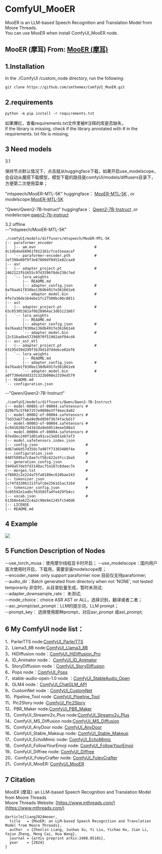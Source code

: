 # ComfyUI_MooER
MooER is an LLM-based Speech Recognition and Translation Model from Moore Threads.     
You can use MooER when install ComfyUI_MooER node.    

MooER (摩耳)  From: [MooER (摩耳)](https://github.com/MooreThreads/MooER)
---

1.Installation
-----
In the ./ComfyUI /custom_node directory, run the following:   
```
git clone https://github.com/smthemex/ComfyUI_MooER.git
```  
  
2.requirements  
----
```
python -m pip install -r requirements.txt
```
如果爆红，查看requirements.txt文件里被#注释的库是否缺失，  
If the library is missing, check if the library annotated with # in the requirements. txt file is missing,   

3 Need  models
----
3.1   

 保持节点默认情况下，点击就从huggingface下载，如果开启use_modelscope，会自动从魔搭下载模型，模型下载的路径是comfyUI/models/diffusers目录下，方便第二次使用菜单； 
 
"mtspeech/MooER-MTL-5K" huggingface： [MooER-MTL-5K](https://huggingface.co/mtspeech/MooER-MTL-5K) , or modelscope:[MooER-MTL-5K](https://modelscope.cn/models/MooreThreadsSpeech/MooER-MTL-5K)    

"Qwen/Qwen2-7B-Instruct" huggingface： [Qwen2-7B-Instruct](https://huggingface.co/Qwen/Qwen2-7B-Instruct) ,or modelscope:[qwen2-7b-instruct](https://modelscope.cn/models/qwen/qwen2-7b-instruct)

3.2 offline   
--"mtspeech/MooER-MTL-5K"
```
./comfyUI/models/diffusers/mtspeech/MooER-MTL-5K
|-- paraformer_encoder
|   |-- am.mvn                           # dc1dbdeeb8961f012161cfce31eaacaf
|   `-- paraformer-encoder.pth           # 2ef398e80f9f3e87860df0451e82caa9
|-- asr
|   |-- adapter_project.pt               # 2462122fb1655c97d3396f8de238c7ed
|   `-- lora_weights
|       |-- README.md
|       |-- adapter_config.json          # 8a76aab1f830be138db491fe361661e6
|       `-- adapter_model.bin            # 0fe7a36de164ebe1fc27500bc06c8811
|-- ast
|   |-- adapter_project.pt               # 65c05305382af0b28964ac3d65121667
|   `-- lora_weights
|       |-- README.md
|       |-- adapter_config.json          # 8a76aab1f830be138db491fe361661e6
|       `-- adapter_model.bin            # 12c51badbe57298070f51902abf94cd4
|-- asr_ast_mtl
|   |-- adapter_project.pt               # 83195d39d299f3b39d1d7ddebce02ef6
|   `-- lora_weights
|       |-- README.md
|       |-- adapter_config.json          # 8a76aab1f830be138db491fe361661e6
|       `-- adapter_model.bin            # a0f730e6ddd3231322b008e2339ed579
|-- README.md
`-- configuration.json
```
--"Qwen/Qwen2-7B-Instruct"
```
./comfyUI/models/diffusers/Qwen/Qwen2-7B-Instruct
|-- model-00001-of-00004.safetensors # d29bf5c5f667257e9098e3ff4eec4a02
|-- model-00002-of-00004.safetensors # 75d33ab77aba9e9bd856f3674facbd17
|-- model-00003-of-00004.safetensors # bc941028b7343428a9eb0514eee580a3
|-- model-00004-of-00004.safetensors # 07eddec240f1d81a91ca13eb51eb7af3
|-- model.safetensors.index.json
|-- config.json                      # 8d67a66d57d35dc7a907f73303486f4e
|-- configuration.json               # 040f5895a7c8ae7cf58c622e3fcc1ba5
|-- generation_config.json           # 5949a57de5fd3148ac75a187c8daec7e
|-- merges.txt                       # e78882c2e224a75fa8180ec610bae243
|-- tokenizer.json                   # 1c74fd33061313fafc6e2561d1ac3164
|-- tokenizer_config.json            # 5c05592e1adbcf63503fadfe429fb4cc
|-- vocab.json                       # 613b8e4a622c4a2c90e9e1245fc540d6
|-- LICENSE
|-- README.md
```
4 Example
----
 ![](https://github.com/smthemex/ComfyUI_MooER/blob/main/example/example.png)

5 Function Description of Nodes  
---
--use_torch_musa：使用摩尔线程显卡时开启；
--use_modelscope：国内用户首次使用时开启，下载用，需要安装modelscope库；  
--encoder_name :only support paraformer now 目前仅支持paraformer;   
--audio_dir：Batch generated from directory when not 'NONE', not tested temporarily 非空时，从目录批量生成，暂时未测试;   
--adapter_downsample_rate： 未测试;     
--mode_choice：choice ASR AST or ALL，选择识别，翻译或者二者；     
--asr_prompt/ast_prompt：LLM的提示词，LLM prompt；    
--prompt_key： 选择使用那种prompt，对应asr_prompt 或ast_prompt;      

6 My ComfyUI node list：
-----
1、ParlerTTS node:[ComfyUI_ParlerTTS](https://github.com/smthemex/ComfyUI_ParlerTTS)     
2、Llama3_8B node:[ComfyUI_Llama3_8B](https://github.com/smthemex/ComfyUI_Llama3_8B)      
3、HiDiffusion node：[ComfyUI_HiDiffusion_Pro](https://github.com/smthemex/ComfyUI_HiDiffusion_Pro)   
4、ID_Animator node： [ComfyUI_ID_Animator](https://github.com/smthemex/ComfyUI_ID_Animator)       
5、StoryDiffusion node：[ComfyUI_StoryDiffusion](https://github.com/smthemex/ComfyUI_StoryDiffusion)  
6、Pops node：[ComfyUI_Pops](https://github.com/smthemex/ComfyUI_Pops)   
7、stable-audio-open-1.0 node ：[ComfyUI_StableAudio_Open](https://github.com/smthemex/ComfyUI_StableAudio_Open)        
8、GLM4 node：[ComfyUI_ChatGLM_API](https://github.com/smthemex/ComfyUI_ChatGLM_API)   
9、CustomNet node：[ComfyUI_CustomNet](https://github.com/smthemex/ComfyUI_CustomNet)           
10、Pipeline_Tool node :[ComfyUI_Pipeline_Tool](https://github.com/smthemex/ComfyUI_Pipeline_Tool)    
11、Pic2Story node :[ComfyUI_Pic2Story](https://github.com/smthemex/ComfyUI_Pic2Story)   
12、PBR_Maker node:[ComfyUI_PBR_Maker](https://github.com/smthemex/ComfyUI_PBR_Maker)      
13、ComfyUI_Streamv2v_Plus node:[ComfyUI_Streamv2v_Plus](https://github.com/smthemex/ComfyUI_Streamv2v_Plus)   
14、ComfyUI_MS_Diffusion node:[ComfyUI_MS_Diffusion](https://github.com/smthemex/ComfyUI_MS_Diffusion)   
15、ComfyUI_AnyDoor node: [ComfyUI_AnyDoor](https://github.com/smthemex/ComfyUI_AnyDoor)  
16、ComfyUI_Stable_Makeup node: [ComfyUI_Stable_Makeup](https://github.com/smthemex/ComfyUI_Stable_Makeup)  
17、ComfyUI_EchoMimic node:  [ComfyUI_EchoMimic](https://github.com/smthemex/ComfyUI_EchoMimic)   
18、ComfyUI_FollowYourEmoji node: [ComfyUI_FollowYourEmoji](https://github.com/smthemex/ComfyUI_FollowYourEmoji)   
19、ComfyUI_Diffree node: [ComfyUI_Diffree](https://github.com/smthemex/ComfyUI_Diffree)    
20、ComfyUI_FoleyCrafter node: [ComfyUI_FoleyCrafter](https://github.com/smthemex/ComfyUI_FoleyCrafter)   
21、ComfyUI_MooER: [ComfyUI_MooER](https://github.com/smthemex/ComfyUI_MooER)

7 Citation
------
MooER (摩耳): an LLM-based Speech Recognition and Translation Model from Moore Threads    
Moore Threads Website:  [https://www.mthreads.com/](https://www.mthreads.com/)
```
@article{liang2024mooer,
  title   = {MooER: an LLM-based Speech Recognition and Translation Model from Moore Threads},
  author  = {Zhenlin Liang, Junhao Xu, Yi Liu, Yichao Hu, Jian Li, Yajun Zheng, Meng Cai, Hua Wang},
  journal = {arXiv preprint arXiv:2408.05101},
  year    = {2024}
}
```
